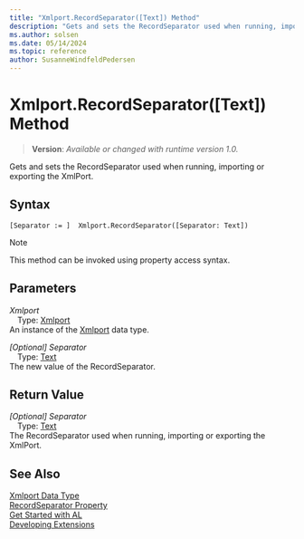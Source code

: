 ```yaml
---
title: "Xmlport.RecordSeparator([Text]) Method"
description: "Gets and sets the RecordSeparator used when running, importing or exporting the XmlPort."
ms.author: solsen
ms.date: 05/14/2024
ms.topic: reference
author: SusanneWindfeldPedersen
---
```

[//]: # (START>DO_NOT_EDIT)
[//]: # (IMPORTANT:Do not edit any of the content between here and the END>DO_NOT_EDIT.)
[//]: # (Any modifications should be made in the .xml files in the ModernDev repo.)
# Xmlport.RecordSeparator([Text]) Method
> **Version**: _Available or changed with runtime version 1.0._

Gets and sets the RecordSeparator used when running, importing or exporting the XmlPort.


## Syntax
```AL
[Separator := ]  Xmlport.RecordSeparator([Separator: Text])
```
> [!NOTE]
> This method can be invoked using property access syntax.
## Parameters
*Xmlport*  
&emsp;Type: [Xmlport](xmlport-data-type.md)  
An instance of the [Xmlport](xmlport-data-type.md) data type.  

*[Optional] Separator*  
&emsp;Type: [Text](../text/text-data-type.md)  
The new value of the RecordSeparator.  


## Return Value
*[Optional] Separator*  
&emsp;Type: [Text](../text/text-data-type.md)  
The RecordSeparator used when running, importing or exporting the XmlPort.


[//]: # (IMPORTANT: END>DO_NOT_EDIT)
## See Also
[Xmlport Data Type](xmlport-data-type.md)  
[RecordSeparator Property](../../properties/devenv-recordseparator-property.md)  
[Get Started with AL](../../devenv-get-started.md)  
[Developing Extensions](../../devenv-dev-overview.md)